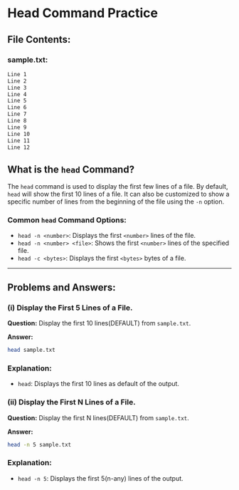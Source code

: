 # Head Command Practice

## File Contents:
### sample.txt:
```bash
Line 1
Line 2
Line 3
Line 4
Line 5
Line 6
Line 7
Line 8
Line 9
Line 10
Line 11
Line 12
```


## What is the `head` Command?

The `head` command is used to display the first few lines of a file. By default, `head` will show the first 10 lines of a file. It can also be customized to show a specific number of lines from the beginning of the file using the `-n` option.

### Common `head` Command Options:
- `head -n <number>`: Displays the first `<number>` lines of the file.
- `head -n <number> <file>`: Shows the first `<number>` lines of the specified file.
- `head -c <bytes>`: Displays the first `<bytes>` bytes of a file.

---

## Problems and Answers:

### (i) Display the First 5 Lines of a File.
**Question:**
Display the first 10 lines(DEFAULT) from `sample.txt`.

**Answer:**
```bash
head sample.txt
```

### Explanation:

- `head`: Displays the first 10 lines as default of the output.

### (ii) Display the First N Lines of a File.
**Question:**
Display the first N lines(DEFAULT) from `sample.txt`.

**Answer:**
```bash
head -n 5 sample.txt
```
### Explanation:

- `head -n 5`: Displays the first 5(n-any) lines of the output.




